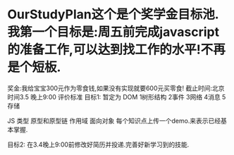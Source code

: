 # OurStudyPlan这个是个奖学金目标池.我第一个目标是:周五前完成javascript的准备工作,可以达到找工作的水平!不再是个短板.
 奖金:我给宝宝300元作为零食钱,如果没有实现就要600元买零食!
 截止时间:北京时间3.5 晚上9:00
 评价标准
 目标1:
 暂定为
 DOM
1树形结构
2事件
3网络
4消息
5存储

JS
类型
原型和原型链
作用域
面向对象
 每个知识点上传一个demo.来表示已经基本掌握.
 
 目标2:
 在3.4晚上9:00前修改好简历并投递.完善好新学习到的技能.
